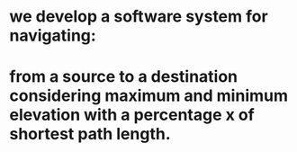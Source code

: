 # we develop a software system for navigating:

# from a source to a destination considering maximum and minimum elevation with a percentage x of shortest path length.

